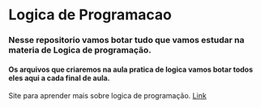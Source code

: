 # Logica de Programacao

### Nesse repositorio vamos botar tudo que vamos estudar na materia de Logica de programação.

#### Os arquivos que criaremos na aula pratica de logica vamos botar todos eles aqui a cada final de aula.

  Site para aprender mais sobre logica de programação.
  <a target="_blank" href="https://www.alura.com.br/artigos/algoritmos-e-logica-de-programacao" >Link</a>
